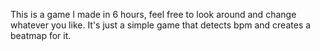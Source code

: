 This is a game I made in 6 hours, feel free to look around and change whatever you like. It's just a simple game that detects bpm and creates a beatmap for it.
